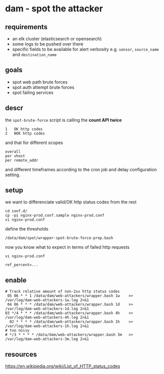 # dam - spot the attacker

## requirements

- an elk cluster (elasticsearch or opensearch)
- some logs to be pushed over there
- specific fields to be available for alert verbosity e.g. `sensor`, `source_name` and `destination_name`

## goals

- spot web path brute forces
- spot auth attempt brute forces
- spot failing services

## descr

the `spot-brute-force` script is calling the **count API twice**

    1   OK http codes
    2   NOK http codes

and that for different scopes

    overall
    per vhost
    per remote_addr

and different timeframes according to the cron job and delay configuration setting.

## setup

we want to differenciate valid/OK http status codes from the rest

    cd conf.d/
    cp -pi nginx-prod.conf.sample nginx-prod.conf
    vi nginx-prod.conf

define the thresholds

    /data/dam/spot/wrapper-spot-brute-force-prep.bash

now you know what to expect in terms of failed http requests

    vi nginx-prod.conf

    ref_percent=...

## enable

```
# Track relative amount of non-2xx http status codes
 05 06 * * 1 /data/dam/web-attackers/wrapper.bash 1w    >> /var/log/dam-web-attackers-1w.log 2>&1
 04 06 * * * /data/dam/web-attackers/wrapper.bash 1d    >> /var/log/dam-web-attackers-1d.log 2>&1
03 */4 * * * /data/dam/web-attackers/wrapper.bash 4h    >> /var/log/dam-web-attackers-4h.log 2>&1
  02 * * * * /data/dam/web-attackers/wrapper.bash 1h    >> /var/log/dam-web-attackers-1h.log 2>&1
# too noisy
# */3 * * * * /data/dam/web-attackers/wrapper.bash 3m   >> /var/log/dam-web-attackers-3m.log 2>&1
```

## resources

https://en.wikipedia.org/wiki/List_of_HTTP_status_codes


